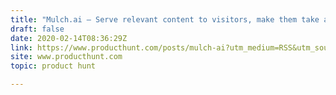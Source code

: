 ```yaml
---
title: "Mulch.ai — Serve relevant content to visitors, make them take action"
draft: false
date: 2020-02-14T08:36:29Z
link: https://www.producthunt.com/posts/mulch-ai?utm_medium=RSS&utm_source=hune
site: www.producthunt.com
topic: product hunt  

---
```


